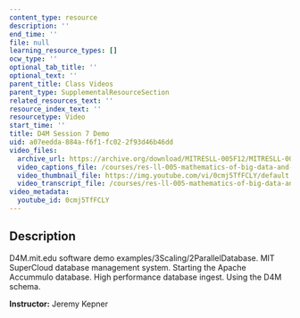 ```yaml
---
content_type: resource
description: ''
end_time: ''
file: null
learning_resource_types: []
ocw_type: ''
optional_tab_title: ''
optional_text: ''
parent_title: Class Videos
parent_type: SupplementalResourceSection
related_resources_text: ''
resource_index_text: ''
resourcetype: Video
start_time: ''
title: D4M Session 7 Demo
uid: a07eedda-884a-f6f1-fc02-2f93d46b46dd
video_files:
  archive_url: https://archive.org/download/MITRESLL-005F12/MITRESLL-005F12_L07_Demo_7_300k.mp4
  video_captions_file: /courses/res-ll-005-mathematics-of-big-data-and-machine-learning-january-iap-2020/4549fdd46ecc5487aec6791764171a1c_0cmj5TfFCLY.vtt
  video_thumbnail_file: https://img.youtube.com/vi/0cmj5TfFCLY/default.jpg
  video_transcript_file: /courses/res-ll-005-mathematics-of-big-data-and-machine-learning-january-iap-2020/4905988577c768a7bfa53b993788ca7b_0cmj5TfFCLY.pdf
video_metadata:
  youtube_id: 0cmj5TfFCLY
---
```


Description
-----------

D4M.mit.edu software demo examples/3Scaling/2ParallelDatabase. MIT SuperCloud database management system. Starting the Apache Accummulo database. High performance database ingest. Using the D4M schema.

**Instructor:** Jeremy Kepner

